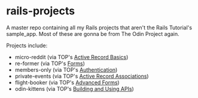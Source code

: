 # rails-projects
A master repo containing all my Rails projects that aren't the Rails Tutorial's sample_app.
Most of these are gonna be from The Odin Project again.

Projects include:
- micro-reddit (via TOP's [Active Record Basics](http://www.theodinproject.com/ruby-on-rails/building-with-active-record))
- re-former (via TOP's [Forms](http://www.theodinproject.com/ruby-on-rails/forms))
- members-only (via TOP's [Authentication](http://www.theodinproject.com/ruby-on-rails/authentication))
- private-events (via TOP's [Active Record Associations](http://www.theodinproject.com/ruby-on-rails/associations))
- flight-booker (via TOP's [Advanced Forms](http://www.theodinproject.com/ruby-on-rails/building-advanced-forms))
- odin-kittens (via TOP's [Building and Using APIs](http://www.theodinproject.com/ruby-on-rails/apis))